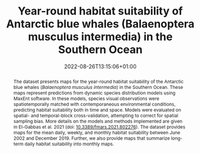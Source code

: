 ---
# Documentation: https://sourcethemes.com/academic/docs/managing-content/
abstract: 'The dataset presents maps for the year-round habitat suitability of the Antarctic blue whales (<i>Balaenoptera musculus intermedia</i>) in the Southern Ocean. These maps represent predictions from dynamic species distribution models using MaxEnt software. In these models, species visual observations were spatiotemporally matched with contemporaneous environmental conditions, predicting habitat suitability both in time and space. Models were evaluated on spatial- and temporal-block cross-validation, attempting to correct for spatial sampling bias. More details on the models and methods implemented are given in El-Gabbas et al. 2021 (doi: 
<a href="https://doi.org/10.3389/fmars.2021.802276" target="_blank">10.3389/fmars.2021.802276</a>). The dataset provides maps for the mean daily, weekly, and monthly habitat suitability between June 2002 and December 2019. Further, we also provide maps that summarize long-term daily habitat suitability into monthly maps.'
title: "Year-round habitat suitability of Antarctic blue whales (Balaenoptera musculus intermedia) in the Southern Ocean"
subtitle: ""
summary: ''
authors:
- Ahmed El-Gabbas
- Ilse Van Opzeeland
- Elke Burkhardt
- Olaf Boebel
tags: ["Maxent", "Species Distribution Models", "dynamic Species Distribution Models", "Conservation", "Mammals", "Sampling bias", "Open-access", "rstats", "Marine", "Southern Ocean", "Antatctica", "Antarctic blue whale"]
categories: ["Dataset"]
date: 2022-08-26T13:15:06+01:00
lastmod: 2022-08-26T13:15:06+01:00
featured: false
draft: false
doi: "10.1594/PANGAEA.946772"
ISBN: ""
image:
  caption: ''
  focal_point: ""
  preview_only: false
publication: "**PANGAEA** (dataset)"
publication_short:
publication_types: ["6"]
publishDate: "2022-08-26T00:00:00Z"
slides:
summary:
url_code: ''
url_pdf: ""
url_dataset: ''
url_poster: ''
url_project: ""
url_slides: ""
url_source: ''
url_video: ''
profile: false
related: false
projects: []
---